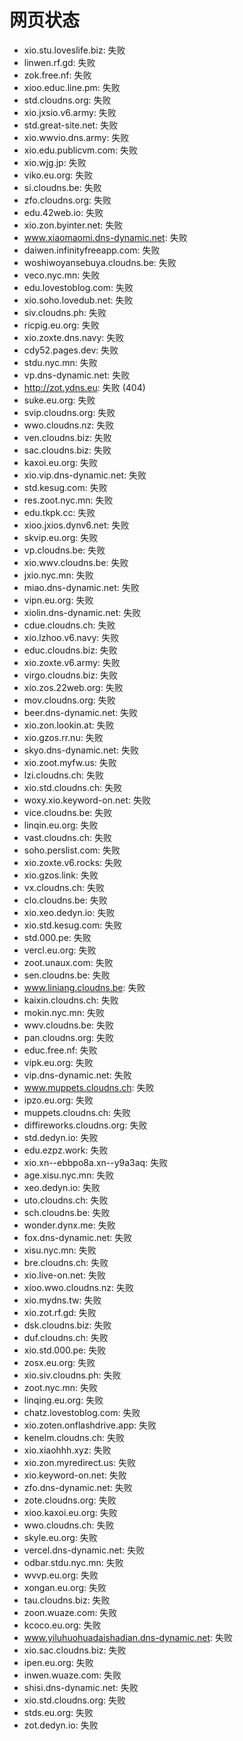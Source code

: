 # 网页状态
- xio.stu.loveslife.biz: 失败
- linwen.rf.gd: 失败
- zok.free.nf: 失败
- xioo.educ.line.pm: 失败
- std.cloudns.org: 失败
- xio.jxsio.v6.army: 失败
- std.great-site.net: 失败
- xio.wwvio.dns.army: 失败
- xio.edu.publicvm.com: 失败
- xio.wjg.jp: 失败
- viko.eu.org: 失败
- si.cloudns.be: 失败
- zfo.cloudns.org: 失败
- edu.42web.io: 失败
- xio.zon.byinter.net: 失败
- www.xiaomaomi.dns-dynamic.net: 失败
- daiwen.infinityfreeapp.com: 失败
- woshiwoyansebuya.cloudns.be: 失败
- veco.nyc.mn: 失败
- edu.lovestoblog.com: 失败
- xio.soho.lovedub.net: 失败
- siv.cloudns.ph: 失败
- ricpig.eu.org: 失败
- xio.zoxte.dns.navy: 失败
- cdy52.pages.dev: 失败
- stdu.nyc.mn: 失败
- vp.dns-dynamic.net: 失败
- http://zot.ydns.eu: 失败 (404)
- suke.eu.org: 失败
- svip.cloudns.org: 失败
- wwo.cloudns.nz: 失败
- ven.cloudns.biz: 失败
- sac.cloudns.biz: 失败
- kaxoi.eu.org: 失败
- xio.vip.dns-dynamic.net: 失败
- std.kesug.com: 失败
- res.zoot.nyc.mn: 失败
- edu.tkpk.cc: 失败
- xioo.jxios.dynv6.net: 失败
- skvip.eu.org: 失败
- vp.cloudns.be: 失败
- xio.wwv.cloudns.be: 失败
- jxio.nyc.mn: 失败
- miao.dns-dynamic.net: 失败
- vipn.eu.org: 失败
- xiolin.dns-dynamic.net: 失败
- cdue.cloudns.ch: 失败
- xio.lzhoo.v6.navy: 失败
- educ.cloudns.biz: 失败
- xio.zoxte.v6.army: 失败
- virgo.cloudns.biz: 失败
- xio.zos.22web.org: 失败
- mov.cloudns.org: 失败
- beer.dns-dynamic.net: 失败
- xio.zon.lookin.at: 失败
- xio.gzos.rr.nu: 失败
- skyo.dns-dynamic.net: 失败
- xio.zoot.myfw.us: 失败
- lzi.cloudns.ch: 失败
- xio.std.cloudns.ch: 失败
- woxy.xio.keyword-on.net: 失败
- vice.cloudns.be: 失败
- linqin.eu.org: 失败
- vast.cloudns.ch: 失败
- soho.perslist.com: 失败
- xio.zoxte.v6.rocks: 失败
- xio.gzos.link: 失败
- vx.cloudns.ch: 失败
- clo.cloudns.be: 失败
- xio.xeo.dedyn.io: 失败
- xio.std.kesug.com: 失败
- std.000.pe: 失败
- vercl.eu.org: 失败
- zoot.unaux.com: 失败
- sen.cloudns.be: 失败
- www.liniang.cloudns.be: 失败
- kaixin.cloudns.ch: 失败
- mokin.nyc.mn: 失败
- wwv.cloudns.be: 失败
- pan.cloudns.org: 失败
- educ.free.nf: 失败
- vipk.eu.org: 失败
- vip.dns-dynamic.net: 失败
- www.muppets.cloudns.ch: 失败
- ipzo.eu.org: 失败
- muppets.cloudns.ch: 失败
- diffireworks.cloudns.org: 失败
- std.dedyn.io: 失败
- edu.ezpz.work: 失败
- xio.xn--ebbpo8a.xn--y9a3aq: 失败
- age.xisu.nyc.mn: 失败
- xeo.dedyn.io: 失败
- uto.cloudns.ch: 失败
- sch.cloudns.be: 失败
- wonder.dynx.me: 失败
- fox.dns-dynamic.net: 失败
- xisu.nyc.mn: 失败
- bre.cloudns.ch: 失败
- xio.live-on.net: 失败
- xioo.wwo.cloudns.nz: 失败
- xio.mydns.tw: 失败
- xio.zot.rf.gd: 失败
- dsk.cloudns.biz: 失败
- duf.cloudns.ch: 失败
- xio.std.000.pe: 失败
- zosx.eu.org: 失败
- xio.siv.cloudns.ph: 失败
- zoot.nyc.mn: 失败
- linqing.eu.org: 失败
- chatz.lovestoblog.com: 失败
- xio.zoten.onflashdrive.app: 失败
- kenelm.cloudns.ch: 失败
- xio.xiaohhh.xyz: 失败
- xio.zon.myredirect.us: 失败
- xio.keyword-on.net: 失败
- zfo.dns-dynamic.net: 失败
- zote.cloudns.org: 失败
- xioo.kaxoi.eu.org: 失败
- wwo.cloudns.ch: 失败
- skyle.eu.org: 失败
- vercel.dns-dynamic.net: 失败
- odbar.stdu.nyc.mn: 失败
- wvvp.eu.org: 失败
- xongan.eu.org: 失败
- tau.cloudns.biz: 失败
- zoon.wuaze.com: 失败
- kcoco.eu.org: 失败
- www.yiluhuohuadaishadian.dns-dynamic.net: 失败
- xio.sac.cloudns.biz: 失败
- ipen.eu.org: 失败
- inwen.wuaze.com: 失败
- shisi.dns-dynamic.net: 失败
- xio.std.cloudns.org: 失败
- stds.eu.org: 失败
- zot.dedyn.io: 失败
